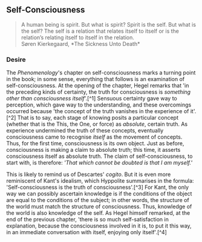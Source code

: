 ## Self-Consciousness

<blockquote class="epigraph">A human being is spirit. But what is spirit? Spirit is the self. But what is the self? The self is a relation that relates itself to itself or is the relation’s relating itself to itself in the relation. <footer>Søren Kierkegaard, *The Sickness Unto Death*</footer></blockquote>

### Desire

The *Phenomenology*'s chapter on self-consciousness marks a turning point in the
book; in some sense, everything that follows is an examination of
self-consciousness. At the opening of the chapter, Hegel remarks that 'in the
preceding kinds of certainty, the truth for consciousness is *something other
than consciousness itself*'.[^1] Sensuous certainty gave way to perception,
which gave way to the understanding, and these overcomings occurred because 'the
concept of the truth vanishes in the experience of it'.[^2] That is to say, each
stage of knowing posits a particular concept (whether that is the This, the One,
or force) as *absolute*, certain truth. As experience undermined the truth of
these concepts, eventually consciousness came to recognise *itself* as the
movement of concepts. Thus, for the first time, consciousness is its own object.
Just as before, consciousness is making a claim to absolute truth; this time, it
asserts consciousness itself as absolute truth. The claim of self-consciousness,
to start with, is therefore: *'That which cannot be doubted is that I am
myself.'*

This is likely to remind us of Descartes' *cogito*. But it is even more
reminiscent of Kant's idealism, which Hyppolite summarises in the formula:
'Self-consciousness is the truth of consciousness'.[^3] For Kant, the only way
we can possibly ascertain knowledge is if the conditions of the object are equal
to the conditions of the subject; in other words, the structure of the world
must match the structure of consciousness. Thus, knowledge of the world is also
knowledge of the self. As Hegel himself remarked, at the end of the previous
chapter, 'there is so much self-satisfaction in explanation, because the
consciousness involved in it is, to put it this way, in an immediate
conversation with itself, enjoying only itself'.[^4]
